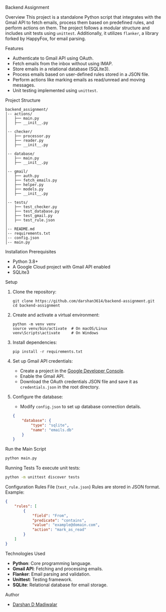 Backend Assignment

Overview
This project is a standalone Python script that integrates with the Gmail API to fetch emails, process them based on predefined rules, and perform actions on them. The project follows a modular structure and includes unit tests using `unittest`. Additionally, it utilizes `flanker`, a library forked by HappyFox, for email parsing.

Features
- Authenticate to Gmail API using OAuth.
- Fetch emails from the inbox without using IMAP.
- Store emails in a relational database (SQLite3).
- Process emails based on user-defined rules stored in a JSON file.
- Perform actions like marking emails as read/unread and moving messages.
- Unit testing implemented using `unittest`.

Project Structure
```
backend_assignment/
│-- actions/
│   ├── main.py
│   ├── __init__.py
│
│-- checker/
│   ├── processor.py
│   ├── reader.py
│   ├── __init__.py
│
│-- database/
│   ├── main.py
│   ├── __init__.py
│
│-- gmail/
│   ├── auth.py
│   ├── fetch_emails.py
│   ├── helper.py
│   ├── models.py
│   ├── __init__.py
│
│-- tests/
│   ├── test_checker.py
│   ├── test_database.py
│   ├── test_gmail.py
│   ├── test_rule.json
│
│-- README.md
│-- requirements.txt
│-- config.json
│-- main.py
```

Installation
Prerequisites
- Python 3.8+
- A Google Cloud project with Gmail API enabled
- SQLite3 

Setup
1. Clone the repository:
   ```
   git clone https://github.com/darshan3614/backend-assignment.git
   cd backend-assignment
   ```
2. Create and activate a virtual environment:
   ```
   python -m venv venv
   source venv/bin/activate  # On macOS/Linux
   venv\Scripts\activate     # On Windows
   ```
3. Install dependencies:
   ```
   pip install -r requirements.txt
   ```
4. Set up Gmail API credentials:
   - Create a project in the [Google Developer Console](https://console.cloud.google.com/).
   - Enable the Gmail API.
   - Download the OAuth credentials JSON file and save it as `credentials.json` in the root directory.

5. Configure the database:
   - Modify `config.json` to set up database connection details.
   ```json
   {
       "database": {
           "type": "sqlite",
           "name": "emails.db"
       }
   }
   ```

Run the Main Script
```bash
python main.py
```

Running Tests
To execute unit tests:
```bash
python -m unittest discover tests
```

Configuration
Rules File (`test_rule.json`)
Rules are stored in JSON format. Example:
```json
{
    "rules": [
        {
            "field": "From",
            "predicate": "contains",
            "value": "example@domain.com",
            "action": "mark_as_read"
        }
    ]
}
```

Technologies Used
- **Python**: Core programming language.
- **Gmail API**: Fetching and processing emails.
- **Flanker**: Email parsing and validation.
- **Unittest**: Testing framework.
- **SQLite**: Relational database for email storage.

Author
- [Darshan D Madiwalar](https://github.com/darshan3614)



